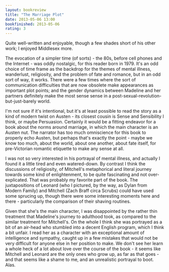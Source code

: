 ```yaml
---
layout: bookreview
title: "The Marriage Plot"
date: 2013-05-06 13:00
bookfinished: 2013-05-06
rating: 3
---
```


Quite well-written and enjoyable, though a few shades short of his other work; I enjoyed Middlesex more.



The evocation of a simpler time (of sorts) - the 80s, before cell phones and the Internet - was oddly nostalgic, for this reader born in 1979.  It's an odd choice of time frame as the backdrop for the themes of mental illness, wanderlust, religiosity, and the problem of fate and romance, but in an odd sort of way, it works.  There were a few times where the sort of communication difficulties that are now obsolete make appearances as important plot points; and the gender dynamics between Madeline and her partners definitely make the most sense sense in a post-sexual-revolution-but-just-barely world.



I'm not sure if it's intentional, but it's at least possible to read the story as a kind of modern twist on Austen - its closest cousin is Sense and Sensibility I think, or maybe Persuasion.  Certainly it would be a fitting endeavor for a book about the norms around marriage, in which the main character is an Austen nut.  The narrator has too much omniscience for this book to properly echo Austen, but perhaps that's exactly the point - maybe we know too much, about the world, about one another, about fate itself, for pre-Victorian romantic etiquette to make any sense at all.



I was not so very interested in his portrayal of mental illness, and actually I found it a little tired and even watered-down. By contrast I think the discussions of religiosity, of Mitchell's metaphorical and literal journey towards some kind of enlightenment, to be quite fascinating and not over-explicated. That was probably my favorite part of the book. The juxtapositions of Leonard (who I pictured, by the way, as Dylan from Modern Family) and Mitchell (Zach Braff circa Scrubs) could have used some sprucing up, though there were some interesting moments here and there - particularly the comparison of their shaving routines.



Given that she's the main character, I was disappointed by the rather thin treatment that Madeline's journey to adulthood took, as compared to the similar treatment for Mitchell's. On the whole I think she was portrayed as a bit of an air-head who stumbled into a decent English program, which I think a bit unfair.  I read her as a character with an exceptional amount of intelligence and sympathy, caught up in a few mistakes that would not be very difficult for anyone else in her position to make.  We don't see her learn a whole heck of a lot about love over the course of the book - it seems like Mitchell and Leonard are the only ones who grow up, as far as that goes - and that seems like a shame to me, and an unrealistic portrayal to boot. Alas.